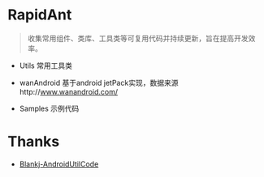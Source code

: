 # RapidAnt
> 收集常用组件、类库、工具类等可复用代码并持续更新，旨在提高开发效率。

- Utils 常用工具类

- wanAndroid 基于android jetPack实现，数据来源http://www.wanandroid.com/

- Samples 示例代码


# Thanks
- [Blankj-AndroidUtilCode](https://github.com/Blankj/AndroidUtilCode)